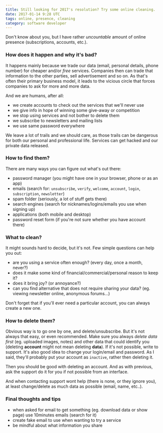 ```yaml
---
title: Still looking for 2017's resolution? Try some online cleaning.
date: 2017-01-14 9:28 UTC
tags: online, presence, cleaning
category: software developer
---
```


Don't know about you, but I have rather *uncountable* amount of online presence (subscriptions, accounts, etc.).

### How does it happen and why it's bad?

 It happens mainly because we trade our data (email, personal details, phone number) for cheaper and/or *free* services. Companies then can trade that information to the other parties, sell advertisement and so on. As that's often their primary business model, it leads to the vicious circle that forces companies to ask for more and more data.

 And we are humans, after all:

- we create accounts to check out the services that we'll never use
- we give info in hope of winning some give-away or competition
- we stop using services and not bother to delete them
- we subscribe to newsletters and mailing lists
- we use same password everywhere

We leave a lot of trails and we should care, as those trails can be dangerous for both our personal and professional life. Services can get hacked and our private data released.

### How to find them?

There are many ways you can figure out what's out there:

- password manager (you might have one in your browser, phone or as an app)
- emails (search for: `unsubscribe`, `verify`, `welcome`, `account`, `login`, `subscription`, `newsletter`)
- spam folder (seriously, a lot of stuff gets there)
- search engines (search for nicknames/logins/emails you use when signing up)
- applications (both mobile and desktop)
- password reset form (if you're not sure whether you have account there)

### What to clean?

It might sounds hard to decide, but it's not. Few simple questions can help you out:

- are you using a service often enough? (every day, once a month, never?)
- does it make some kind of financial/commercial/personal reason to keep it?
- does it bring joy? (or annoyance?)
- can you find alternative that does not require sharing your data? (eg. viewing newsletter online, anonymous forums...)

Don't forget that if you'll ever need a particular account, you can always create a new one.

### How to delete them?

Obvious way is to go one by one, and delete/unsubscribe. But it's not always that easy, or even recommended. Make sure you always *delete data first* (eg. uploaded images, notes) and other data that could identify you (deleting **account** might not mean deleting **data**). If it's not possible, write to support. It's also good idea to change your login/email and password. As I said, they'll probably put your account as `inactive`, rather then deleting it.

Then you should be good with deleting an account. And as with previous, ask the support do it for you if not possible from an interface.

And when contacting support wont help (there is none, or they ignore you), at least change/delete as much data as possible (email, name, etc..).

### Final thoughts and tips
 - when asked for email to get something (eg. download data or show page) use 10minutes emails (search for it)
 - create fake email to use when wanting to try a service
 - be mindful about what information you share
